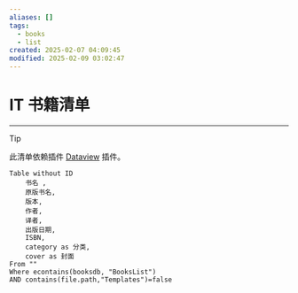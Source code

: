 ```yaml
---
aliases: []
tags:
  - books
  - list
created: 2025-02-07 04:09:45
modified: 2025-02-09 03:02:47
---
```


# IT 书籍清单

---

> [!tip] 
> 
> 此清单依赖插件 [Dataview](../../NoteSoft/Obsidian/Obsidian_Plugins_Note.md#Dataview) 插件。

```dataview
Table without ID
	书名 ,
	原版书名,
	版本,
	作者,
	译者,
	出版日期,
	ISBN,
	category as 分类,
	cover as 封面
From ""
Where econtains(booksdb, "BooksList")
AND contains(file.path,"Templates")=false
```


